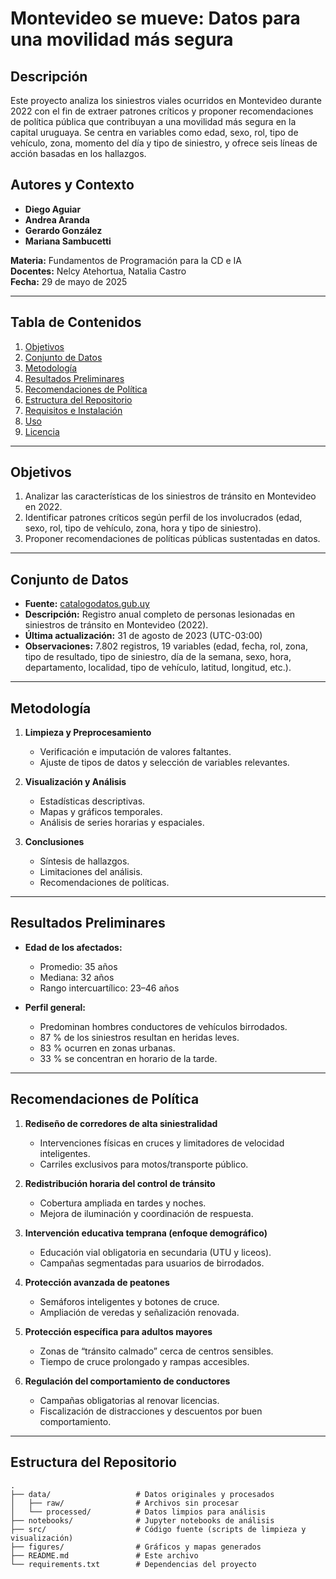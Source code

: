# Montevideo se mueve: Datos para una movilidad más segura



## Descripción

Este proyecto analiza los siniestros viales ocurridos en Montevideo durante 2022 con el fin de extraer patrones críticos y proponer recomendaciones de política pública que contribuyan a una movilidad más segura en la capital uruguaya. Se centra en variables como edad, sexo, rol, tipo de vehículo, zona, momento del día y tipo de siniestro, y ofrece seis líneas de acción basadas en los hallazgos.

## Autores y Contexto

- **Diego Aguiar**  
- **Andrea Aranda**  
- **Gerardo González**  
- **Mariana Sambucetti**  

**Materia:** Fundamentos de Programación para la CD e IA  
**Docentes:** Nelcy Atehortua, Natalia Castro  
**Fecha:** 29 de mayo de 2025  

---

## Tabla de Contenidos

1. [Objetivos](#objetivos)  
2. [Conjunto de Datos](#conjunto-de-datos)  
3. [Metodología](#metodología)  
4. [Resultados Preliminares](#resultados-preliminares)  
5. [Recomendaciones de Política](#recomendaciones-de-política)  
6. [Estructura del Repositorio](#estructura-del-repositorio)  
7. [Requisitos e Instalación](#requisitos-e-instalación)  
8. [Uso](#uso)  
9. [Licencia](#licencia)  

---

## Objetivos

1. Analizar las características de los siniestros de tránsito en Montevideo en 2022.  
2. Identificar patrones críticos según perfil de los involucrados (edad, sexo, rol, tipo de vehículo, zona, hora y tipo de siniestro).  
3. Proponer recomendaciones de políticas públicas sustentadas en datos.

---

## Conjunto de Datos

- **Fuente:** [catalogodatos.gub.uy](https://catalogodatos.gub.uy)  
- **Descripción:** Registro anual completo de personas lesionadas en siniestros de tránsito en Montevideo (2022).  
- **Última actualización:** 31 de agosto de 2023 (UTC-03:00)  
- **Observaciones:** 7.802 registros, 19 variables (edad, fecha, rol, zona, tipo de resultado, tipo de siniestro, día de la semana, sexo, hora, departamento, localidad, tipo de vehículo, latitud, longitud, etc.).  

---

## Metodología

1. **Limpieza y Preprocesamiento**  
   - Verificación e imputación de valores faltantes.  
   - Ajuste de tipos de datos y selección de variables relevantes.  

2. **Visualización y Análisis**  
   - Estadísticas descriptivas.  
   - Mapas y gráficos temporales.  
   - Análisis de series horarias y espaciales.  

3. **Conclusiones**  
   - Síntesis de hallazgos.  
   - Limitaciones del análisis.  
   - Recomendaciones de políticas.

---

## Resultados Preliminares

- **Edad de los afectados:**  
  - Promedio: 35 años  
  - Mediana: 32 años  
  - Rango intercuartílico: 23–46 años  

- **Perfil general:**  
  - Predominan hombres conductores de vehículos birrodados.  
  - 87 % de los siniestros resultan en heridas leves.  
  - 83 % ocurren en zonas urbanas.  
  - 33 % se concentran en horario de la tarde.

---

## Recomendaciones de Política

1. **Rediseño de corredores de alta siniestralidad**  
   - Intervenciones físicas en cruces y limitadores de velocidad inteligentes.  
   - Carriles exclusivos para motos/transporte público.

2. **Redistribución horaria del control de tránsito**  
   - Cobertura ampliada en tardes y noches.  
   - Mejora de iluminación y coordinación de respuesta.

3. **Intervención educativa temprana (enfoque demográfico)**  
   - Educación vial obligatoria en secundaria (UTU y liceos).  
   - Campañas segmentadas para usuarios de birrodados.

4. **Protección avanzada de peatones**  
   - Semáforos inteligentes y botones de cruce.  
   - Ampliación de veredas y señalización renovada.

5. **Protección específica para adultos mayores**  
   - Zonas de “tránsito calmado” cerca de centros sensibles.  
   - Tiempo de cruce prolongado y rampas accesibles.

6. **Regulación del comportamiento de conductores**  
   - Campañas obligatorias al renovar licencias.  
   - Fiscalización de distracciones y descuentos por buen comportamiento.

---

## Estructura del Repositorio

```plaintext
.
├── data/                   # Datos originales y procesados
│   ├── raw/                # Archivos sin procesar
│   └── processed/          # Datos limpios para análisis
├── notebooks/              # Jupyter notebooks de análisis
├── src/                    # Código fuente (scripts de limpieza y visualización)
├── figures/                # Gráficos y mapas generados
├── README.md               # Este archivo
└── requirements.txt        # Dependencias del proyecto
